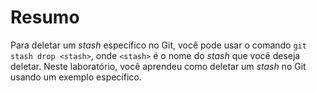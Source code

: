 # Resumo

Para deletar um _stash_ específico no Git, você pode usar o comando `git stash drop <stash>`, onde `<stash>` é o nome do _stash_ que você deseja deletar. Neste laboratório, você aprendeu como deletar um _stash_ no Git usando um exemplo específico.
